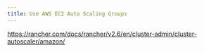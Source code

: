 ```yaml
---
title: Use AWS EC2 Auto Scaling Groups
---
```


https://rancher.com/docs/rancher/v2.6/en/cluster-admin/cluster-autoscaler/amazon/